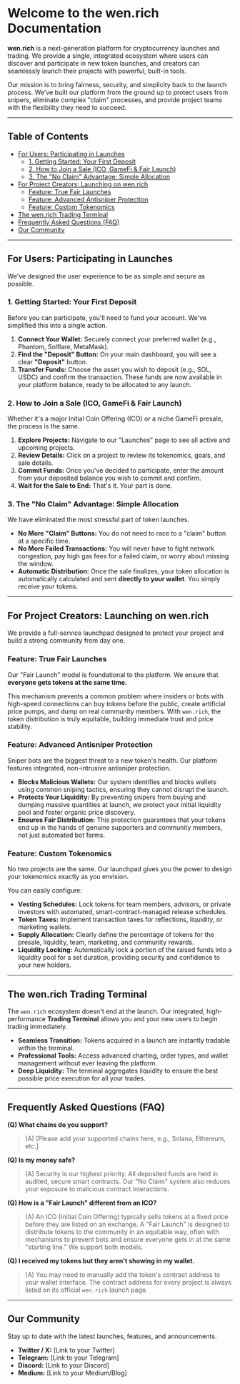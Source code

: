 # Welcome to the wen.rich Documentation

**wen.rich** is a next-generation platform for cryptocurrency launches and trading. We provide a single, integrated ecosystem where users can discover and participate in new token launches, and creators can seamlessly launch their projects with powerful, built-in tools.

Our mission is to bring fairness, security, and simplicity back to the launch process. We've built our platform from the ground up to protect users from snipers, eliminate complex "claim" processes, and provide project teams with the flexibility they need to succeed.

---

## Table of Contents

- [For Users: Participating in Launches](#for-users-participating-in-launches)
  - [1. Getting Started: Your First Deposit](#1-getting-started-your-first-deposit)
  - [2. How to Join a Sale (ICO, GameFi & Fair Launch)](#2-how-to-join-a-sale-ico-gamefi--fair-launch)
  - [3. The "No Claim" Advantage: Simple Allocation](#3-the-no-claim-advantage-simple-allocation)
- [For Project Creators: Launching on wen.rich](#for-project-creators-launching-on-wenrich)
  - [Feature: True Fair Launches](#feature-true-fair-launches)
  - [Feature: Advanced Antisniper Protection](#feature-advanced-antisniper-protection)
  - [Feature: Custom Tokenomics](#feature-custom-tokenomics)
- [The wen.rich Trading Terminal](#the-wenrich-trading-terminal)
- [Frequently Asked Questions (FAQ)](#frequently-asked-questions-faq)
- [Our Community](#our-community)

---

## For Users: Participating in Launches

We've designed the user experience to be as simple and secure as possible.

### 1. Getting Started: Your First Deposit

Before you can participate, you'll need to fund your account. We've simplified this into a single action.

1.  **Connect Your Wallet:** Securely connect your preferred wallet (e.g., Phantom, Solflare, MetaMask).
2.  **Find the "Deposit" Button:** On your main dashboard, you will see a clear **"Deposit"** button.
3.  **Transfer Funds:** Choose the asset you wish to deposit (e.g., SOL, USDC) and confirm the transaction. These funds are now available in your platform balance, ready to be allocated to any launch.

### 2. How to Join a Sale (ICO, GameFi & Fair Launch)

Whether it's a major Initial Coin Offering (ICO) or a niche GameFi presale, the process is the same.

1.  **Explore Projects:** Navigate to our "Launches" page to see all active and upcoming projects.
2.  **Review Details:** Click on a project to review its tokenomics, goals, and sale details.
3.  **Commit Funds:** Once you've decided to participate, enter the amount from your deposited balance you wish to commit and confirm.
4.  **Wait for the Sale to End:** That's it. Your part is done.

### 3. The "No Claim" Advantage: Simple Allocation

We have eliminated the most stressful part of token launches.

* **No More "Claim" Buttons:** You do not need to race to a "claim" button at a specific time.
* **No More Failed Transactions:** You will never have to fight network congestion, pay high gas fees for a failed claim, or worry about missing the window.
* **Automatic Distribution:** Once the sale finalizes, your token allocation is automatically calculated and sent **directly to your wallet**. You simply receive your tokens.

---

## For Project Creators: Launching on wen.rich

We provide a full-service launchpad designed to protect your project and build a strong community from day one.

### Feature: True Fair Launches

Our "Fair Launch" model is foundational to the platform. We ensure that **everyone gets tokens at the same time.**

This mechanism prevents a common problem where insiders or bots with high-speed connections can buy tokens before the public, create artificial price pumps, and dump on real community members. With `wen.rich`, the token distribution is truly equitable, building immediate trust and price stability.

### Feature: Advanced Antisniper Protection

Sniper bots are the biggest threat to a new token's health. Our platform features integrated, non-intrusive antisniper protection.

* **Blocks Malicious Wallets:** Our system identifies and blocks wallets using common sniping tactics, ensuring they cannot disrupt the launch.
* **Protects Your Liquidity:** By preventing snipers from buying and dumping massive quantities at launch, we protect your initial liquidity pool and foster organic price discovery.
* **Ensures Fair Distribution:** This protection guarantees that your tokens end up in the hands of genuine supporters and community members, not just automated bot farms.

### Feature: Custom Tokenomics

No two projects are the same. Our launchpad gives you the power to design your tokenomics exactly as you envision.

You can easily configure:
* **Vesting Schedules:** Lock tokens for team members, advisors, or private investors with automated, smart-contract-managed release schedules.
* **Token Taxes:** Implement transaction taxes for reflections, liquidity, or marketing wallets.
* **Supply Allocation:** Clearly define the percentage of tokens for the presale, liquidity, team, marketing, and community rewards.
* **Liquidity Locking:** Automatically lock a portion of the raised funds into a liquidity pool for a set duration, providing security and confidence to your new holders.

---

## The wen.rich Trading Terminal

The `wen.rich` ecosystem doesn't end at the launch. Our integrated, high-performance **Trading Terminal** allows you and your new users to begin trading immediately.

* **Seamless Transition:** Tokens acquired in a launch are instantly tradable within the terminal.
* **Professional Tools:** Access advanced charting, order types, and wallet management without ever leaving the platform.
* **Deep Liquidity:** The terminal aggregates liquidity to ensure the best possible price execution for all your trades.

---

## Frequently Asked Questions (FAQ)

**(Q) What chains do you support?**
> (A) [Please add your supported chains here, e.g., Solana, Ethereum, etc.]

**(Q) Is my money safe?**
> (A) Security is our highest priority. All deposited funds are held in audited, secure smart contracts. Our "No Claim" system also reduces your exposure to malicious contract interactions.

**(Q) How is a "Fair Launch" different from an ICO?**
> (A) An ICO (Initial Coin Offering) typically sells tokens at a fixed price before they are listed on an exchange. A "Fair Launch" is designed to distribute tokens to the community in an equitable way, often with mechanisms to prevent bots and ensure everyone gets in at the same "starting line." We support both models.

**(Q) I received my tokens but they aren't showing in my wallet.**
> (A) You may need to manually add the token's contract address to your wallet interface. The contract address for every project is always listed on its official `wen.rich` launch page.

---

## Our Community

Stay up to date with the latest launches, features, and announcements.

* **Twitter / X:** [Link to your Twitter]
* **Telegram:** [Link to your Telegram]
* **Discord:** [Link to your Discord]
* **Medium:** [Link to your Medium/Blog]